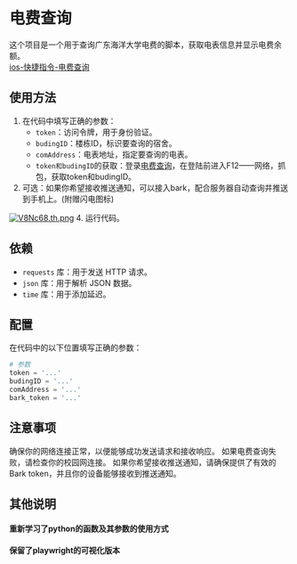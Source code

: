 # 电费查询

这个项目是一个用于查询广东海洋大学电费的脚本，获取电表信息并显示电费余额。\
 [ios-快捷指令-电费查询](https://www.icloud.com/shortcuts/6631445ecfd04095afdf0c08c487c185)
## 使用方法

1. 在代码中填写正确的参数：
   - `token`：访问令牌，用于身份验证。
   - `budingID`：楼栋ID，标识要查询的宿舍。
   - `comAddress`：电表地址，指定要查询的电表。
   - `token和budingID`的获取：登录[电费查询](https://cz.gdou.edu.cn/#/gdhydxlogin)，在登陆前进入F12——网络，抓包，获取token和budingID。
2. 可选：如果你希望接收推送通知，可以接入bark，配合服务器自动查询并推送到手机上。(附赠闪电图标)
   
[![V8Nc68.th.png](https://i.imgloc.com/2023/06/20/V8Nc68.th.png)](https://imgloc.com/i/V8Nc68)
4. 运行代码。

## 依赖

- `requests` 库：用于发送 HTTP 请求。
- `json` 库：用于解析 JSON 数据。
- `time` 库：用于添加延迟。

## 配置

在代码中的以下位置填写正确的参数：

```python
# 参数
token = '...'
budingID = '...'
comAddress = '...'
bark_token = '...'
```
## 注意事项
确保你的网络连接正常，以便能够成功发送请求和接收响应。
如果电费查询失败，请检查你的校园网连接。
如果你希望接收推送通知，请确保提供了有效的 Bark token，并且你的设备能够接收到推送通知。

## 其他说明
#### 重新学习了python的函数及其参数的使用方式
#### 保留了playwright的可视化版本
